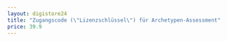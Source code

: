 ```yaml
---
layout: digistore24
title: "Zugangscode (\"Lizenzschlüssel\") für Archetypen-Assessment"
price: 39.9
---
```

